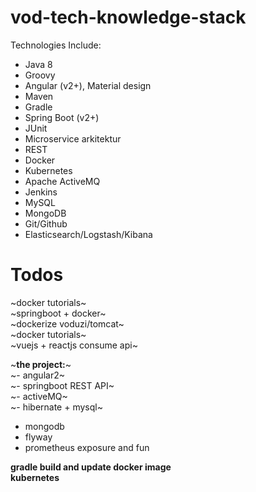 # vod-tech-knowledge-stack
Technologies Include:

- Java 8 
- Groovy
- Angular (v2+), Material design
- Maven
- Gradle
- Spring Boot (v2+)
- JUnit
- Microservice arkitektur
- REST
- Docker
- Kubernetes
- Apache ActiveMQ
- Jenkins
- MySQL
- MongoDB
- Git/Github
- Elasticsearch/Logstash/Kibana


# Todos

~docker tutorials~  
~springboot + docker~  
~dockerize voduzi/tomcat~  
~docker tutorials~  
~vuejs + reactjs consume api~  

~**the project:**~  
~- angular2~  
~- springboot REST API~  
~- activeMQ~  
~- hibernate + mysql~  
- mongodb  
- flyway
- prometheus exposure and fun

**gradle build and update docker image**  
**kubernetes**
